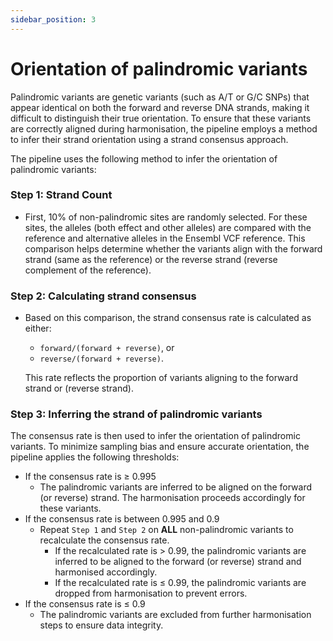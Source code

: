 ```yaml
---
sidebar_position: 3
---
```

# Orientation of palindromic variants

Palindromic variants are genetic variants (such as A/T or G/C SNPs) that appear identical on both the forward and reverse DNA strands, making it difficult to distinguish their true orientation. To ensure that these variants are correctly aligned during harmonisation, the pipeline employs a method to infer their strand orientation using a strand consensus approach.

The pipeline uses the following method to infer the orientation of palindromic variants:

### Step 1: Strand Count

* First, 10% of non-palindromic sites are randomly selected. For these sites, the alleles (both effect and other alleles) are compared with the reference and alternative alleles in the Ensembl VCF reference. This comparison helps determine whether the variants align with the forward strand (same as the reference) or the reverse strand (reverse complement of the reference).

### Step 2: Calculating strand consensus
* Based on this comparison, the strand consensus rate is calculated as either:     
   * `forward/(forward + reverse)`, or 
   * `reverse/(forward + reverse)`.

   This rate reflects the proportion of variants aligning to the forward strand or (reverse strand).

### Step 3: Inferring the strand of palindromic variants
The consensus rate is then used to infer the orientation of palindromic variants. To minimize sampling bias and ensure accurate orientation, the pipeline applies the following thresholds:
  - If the consensus rate is ≥ 0.995
    - The palindromic variants are inferred to be aligned on the forward (or reverse) strand. The harmonisation proceeds accordingly for these variants.
  - If the consensus rate is between 0.995 and 0.9 
    - Repeat `Step 1` and `Step 2` on **ALL** non-palindromic variants to recalculate the consensus rate.
      -  If the recalculated rate is > 0.99, the palindromic variants are inferred to be aligned to the forward (or reverse) strand and harmonised accordingly. 
      - If the recalculated rate is ≤ 0.99, the palindromic variants are dropped from harmonisation to prevent errors.
  - If the consensus rate is ≤ 0.9
    - The palindromic variants are excluded from further harmonisation steps to ensure data integrity.